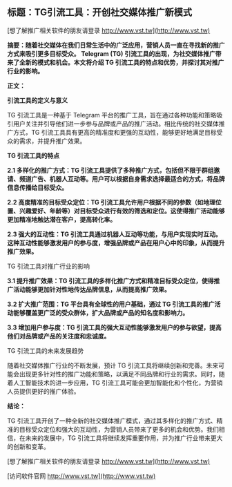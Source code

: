 ## **标题：TG引流工具：开创社交媒体推广新模式**

[想了解推广相关软件的朋友请登录 http://www.vst.tw](http://www.vst.tw)

**摘要：随着社交媒体在我们日常生活中的广泛应用，营销人员一直在寻找新的推广方式来吸引更多目标受众。 Telegram (TG) 引流工具的出现，为社交媒体推广带来了全新的模式和机会。本文将介绍 TG 引流工具的特点和优势，并探讨其对推广行业的影响。**

**正文：**

**引流工具的定义与意义**

TG 引流工具是一种基于 Telegram 平台的推广工具，旨在通过各种功能和策略吸引用户关注并引导他们进一步参与品牌或产品的推广活动。相比传统的社交媒体推广方式，TG 引流工具具有更高的精准度和更强的互动性，能够更好地满足目标受众的需求，并提升推广效果。

**TG 引流工具的特点**

**2.1 多样化的推广方式：TG 引流工具提供了多种推广方式，包括但不限于群组邀请、频道广告、机器人互动等。用户可以根据自身需求选择最适合的方式，将品牌信息传播给目标受众。**

**2.2 高度精准的目标受众定位：TG 引流工具允许用户根据不同的参数（如地理位置、兴趣爱好、年龄等）对目标受众进行有效的筛选和定位。这使得推广活动能够更加精准地触达潜在客户，提高转化率。**

**2.3 强大的互动性：TG 引流工具通过机器人互动等功能，与用户实现实时互动。这种互动性能够激发用户的参与度，增强品牌或产品在用户心中的印象，从而提升推广效果。**

TG 引流工具对推广行业的影响

**3.1 提升推广效果：TG 引流工具的多样化推广方式和精准目标受众定位，使得推广活动能够更加针对性地传达品牌信息，从而提高推广效果。**

**3.2 扩大推广范围：TG 平台具有全球性的用户基础，通过 TG 引流工具的推广活动能够覆盖更广泛的受众群体，扩大品牌或产品的知名度和影响力。**

**3.3 增加用户参与度：TG 引流工具的强大互动性能够激发用户的参与欲望，提高他们对品牌或产品的关注度和忠诚度。**

TG 引流工具的未来发展趋势

随着社交媒体推广行业的不断发展，预计 TG 引流工具将继续创新和完善。未来可能会出现更多针对性的推广功能和策略，以满足不同品牌和行业的需求。同时，随着人工智能技术的进一步应用，TG 引流工具可能会更加智能化和个性化，为营销人员提供更好的推广体验。

**结论：**

TG 引流工具开创了一种全新的社交媒体推广模式，通过其多样化的推广方式、精准的目标受众定位和强大的互动性，为营销人员带来了更多的机会和优势。我们相信，在未来的发展中，TG 引流工具将继续发挥重要作用，并为推广行业带来更大的创新和变革。

[想了解推广相关软件的朋友请登录 http://www.vst.tw](http://www.vst.tw)


[访问软件官网 http://www.vst.tw](http://www.vst.tw)
